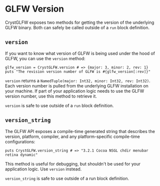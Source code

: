 # GLFW Version
CrystGLFW exposes two methods for getting the version of the underlying GLFW binary. Both can safely be called outside of a `run` block definition.

## `version`

If you want to know what version of GLFW is being used under the hood of GLFW, you can use the `version` method:

```crystal
glfw_version = CrystGLFW.version # => {major: 3, minor: 2, rev: 1}
puts "The revision version number of GLFW is #{glfw_version[:rev]}"
```

`version` returns a `NamedTuple(major: Int32, minor: Int32, rev: Int32)`. Each version number is pulled from the underlying GLFW installation on your machine. If part of your application logic needs to use the GLFW version number, use this method to retrieve it.

`version` is safe to use outside of a `run` block definition.

## `version_string`
The GLFW API exposes a compile-time generated string that describes the version, platform, compiler, and any platform-specific compile-time configurations:

```crystal
puts CrystGLFW.version_string # => "3.2.1 Cocoa NSGL chdir menubar retina dynamic"
```
This method is useful for debugging, but shouldn't be used for your application logic. Use `version` instead.

`version_string` is safe to use outside of a run block definition.

